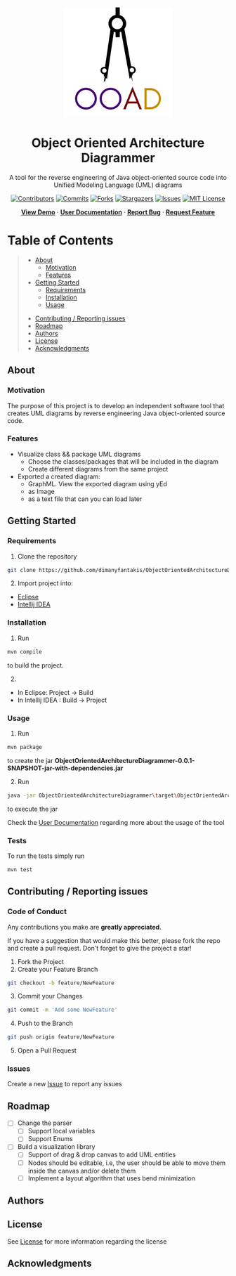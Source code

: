 <div align="center">
  <a href=https://github.com/dimanyfantakis/ObjectOrientedArchitectureDiagrammer>
    <img src="src/main/resources/assets/logo.png" alt="Logo" width="250" height="250">
  </a>
  <h1>Object Oriented Architecture Diagrammer</h1>
  <p>
    A tool for the reverse engineering of Java object-oriented source code into Unified Modeling Language (UML) diagrams
  </p>
  
[![Contributors][contributors-shield]][contributors-url]
[![Commits][commits-shield]][commits-url]
[![Forks][forks-shield]][forks-url]
[![Stargazers][stars-shield]][stars-url]
[![Issues][issues-shield]][issues-url]
[![MIT License][license-shield]][license-url]

[**View Demo**][demo-url] · [**User Documentation**][userDocumentation-url] · [**Report Bug**][issues-url] · [**Request Feature**][issues-url]

</div>

# Table of Contents
> - [About](#about)
>   * [Motivation](#motivation)
>   * [Features](#features)
> - [Getting Started](#getting-started)
>   * [Requirements](#requirements)
>   * [Installation](#installation)
>   * [Usage](#usage)
>* [Contributing / Reporting issues](#contributing--reporting-issues)
>* [Roadmap](#roadmap)
>* [Authors](#authors)
>* [License](#license)
>* [Acknowledgments](#acknowledgments)

## About

### Motivation

The purpose of this project is to develop an independent software tool that creates UML diagrams by reverse engineering Java object-oriented source code. 

### Features

* Visualize class && package UML diagrams 
  * Choose the classes/packages that will be included in the diagram
  * Create different diagrams from the same project
* Exported a created diagram:
  * GraphML. View the exported diagram using yEd
  * as Image
  * as a text file that can you can load later

## Getting Started

### Requirements

1. Clone the repository
  ```bash
  git clone https://github.com/dimanyfantakis/ObjectOrientedArchitectureDiagrammer.git
  ```

2. Import project into:
  * [Eclipse][importEclipse-url]
  * [Intellij IDEA][importIntellij-url]

### Installation

1. Run
  ```bash
  mvn compile
  ```
to build the project.

2. 
* In Eclipse: Project -> Build
* In Intellij IDEA : Build -> Project

### Usage

1. Run
  ```bash
  mvn package
  ```
to create the jar **ObjectOrientedArchitectureDiagrammer-0.0.1-SNAPSHOT-jar-with-dependencies.jar**

2. Run
  ```bash
  java -jar ObjectOrientedArchitectureDiagrammer\target\ObjectOrientedArchitectureDiagrammer-0.0.1-SNAPSHOT-jar-with-dependencies.jar
  ```
to execute the jar

Check the [User Documentation][userDocumentation-url] regarding more about the usage of the tool

### Tests

To run the tests simply run
  ```bash
  mvn test
  ```

## Contributing / Reporting issues

### Code of Conduct

Any contributions you make are **greatly appreciated**.

If you have a suggestion that would make this better, please fork the repo and create a pull request. Don't forget to give the project a star!

1. Fork the Project
2. Create your Feature Branch
  ```bash
  git checkout -b feature/NewFeature
  ```
3. Commit your Changes
  ```bash
  git commit -m 'Add some NewFeature'
  ```
4. Push to the Branch
  ```bash
  git push origin feature/NewFeature
  ```
5. Open a Pull Request

### Issues

Create a new [Issue][issues-url] to report any issues

## Roadmap

- [ ] Change the parser
  - [ ] Support local variables
  - [ ] Support Enums
- [ ] Build a visualization library
    - [ ] Support of drag & drop canvas to add UML entities
    - [ ] Nodes should be editable, i.e, the user should be able to move them inside the canvas and/or delete them
    - [ ] Implement a layout algorithm that uses bend minimization

## Authors

## License

See [License][license-url] for more information regarding the license

## Acknowledgments

<!-- MARKDOWN LINKS & IMAGES -->
[contributors-shield]: https://img.shields.io/github/contributors/dimanyfantakis/ObjectOrientedArchitectureDiagrammer
[contributors-url]: https://github.com/dimanyfantakis/ObjectOrientedArchitectureDiagrammer/graphs/contributors
[commits-shield]: https://img.shields.io/github/last-commit/dimanyfantakis/ObjectOrientedArchitectureDiagrammer
[commits-url]: https://github.com/dimanyfantakis/ObjectOrientedArchitectureDiagrammer/commit/main
[forks-shield]: https://img.shields.io/github/forks/dimanyfantakis/ObjectOrientedArchitectureDiagrammer
[forks-url]: https://github.com/dimanyfantakis/ObjectOrientedArchitectureDiagrammer/network/members
[stars-shield]: https://img.shields.io/github/stars/dimanyfantakis/ObjectOrientedArchitectureDiagrammer
[stars-url]: https://github.com/dimanyfantakis/ObjectOrientedArchitectureDiagrammer/stargazers
[issues-shield]: https://img.shields.io/github/issues/dimanyfantakis/ObjectOrientedArchitectureDiagrammer
[issues-url]: https://github.com/dimanyfantakis/ObjectOrientedArchitectureDiagrammer/issues/
[license-shield]: https://img.shields.io/github/license/dimanyfantakis/ObjectOrientedArchitectureDiagrammer
[license-url]: https://github.com/dimanyfantakis/ObjectOrientedArchitectureDiagrammer/blob/main/LICENSE
[userDocumentation-url]: https://docs.google.com/document/d/1C8zHygW2cqtbSBOQGcSFhKYcRx0AkQaY/edit?usp=sharing&ouid=111456297792845674932&rtpof=true&sd=true
[demo-url]: https://github.com/dimanyfantakis/ObjectOrientedArchitectureDiagrammer
[importEclipse-url]: https://www.baeldung.com/maven-import-eclipse
[importIntellij-url]: https://www.jetbrains.com/idea/guide/tutorials/working-with-maven/importing-a-project/